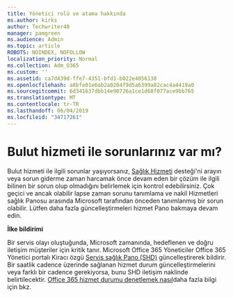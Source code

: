 ```yaml
---
title: Yönetici rolü ve atama hakkında
ms.author: kirks
author: Techwriter40
manager: pamgreen
ms.audience: Admin
ms.topic: article
ROBOTS: NOINDEX, NOFOLLOW
localization_priority: Normal
ms.collection: Adm_O365
ms.custom: ''
ms.assetid: ca7d439d-ffe7-4351-bfd1-b022e4056138
ms.openlocfilehash: a8bfe01e6ab2a0204f9d5a6399a82cac4a4419a0
ms.sourcegitcommit: 6d341637dbb14e90726a1ce1d68f077ace9bb765
ms.translationtype: MT
ms.contentlocale: tr-TR
ms.lasthandoff: 06/04/2019
ms.locfileid: "34717261"
---
```

# <a name="experiencing-problems-with-a-cloud-service"></a>Bulut hizmeti ile sorunlarınız var mı?

Bulut hizmeti ile ilgili sorunlar yaşıyorsanız, [Sağlık Hizmeti](https://admin.microsoft.com/AdminPortal/Home#/servicehealth) desteği'ni arayın veya sorun giderme zaman harcamak önce devam eden bir çözüm ile ilgili bilinen bir sorun olup olmadığını belirlemek için kontrol edebilirsiniz. Çok geçici ve ancak olabilir lapse zaman sorunu tanımlama ve nakil Hizmetleri sağlık Panosu arasında Microsoft tarafından önceden tanımlanmış bir sorun olabilir. Lütfen daha fazla güncelleştirmeleri hizmet Pano bakmaya devam edin.

**İlke bildirimi**

Bir servis olayı oluştuğunda, Microsoft zamanında, hedeflenen ve doğru iletişim müşteriler için kritik tanır. Microsoft Office 365 Yöneticiler Office 365 Yönetici portalı Kiracı özgü [Servis sağlık Pano (SHD)](https://admin.microsoft.com/AdminPortal/Home#/servicehealth) güncelleştirerek bildirir. Bir saatlik cadence üzerinde sağlanan hizmet durum güncelleştirmelerini veya farklı bir cadence gerekiyorsa, bunu SHD iletişim naklinde belirtilecektir. [Office 365 hizmet durumu denetlemek nasıl](https://docs.microsoft.com/en-us/office365/enterprise/view-service-health)daha fazla bilgi için bkz.

